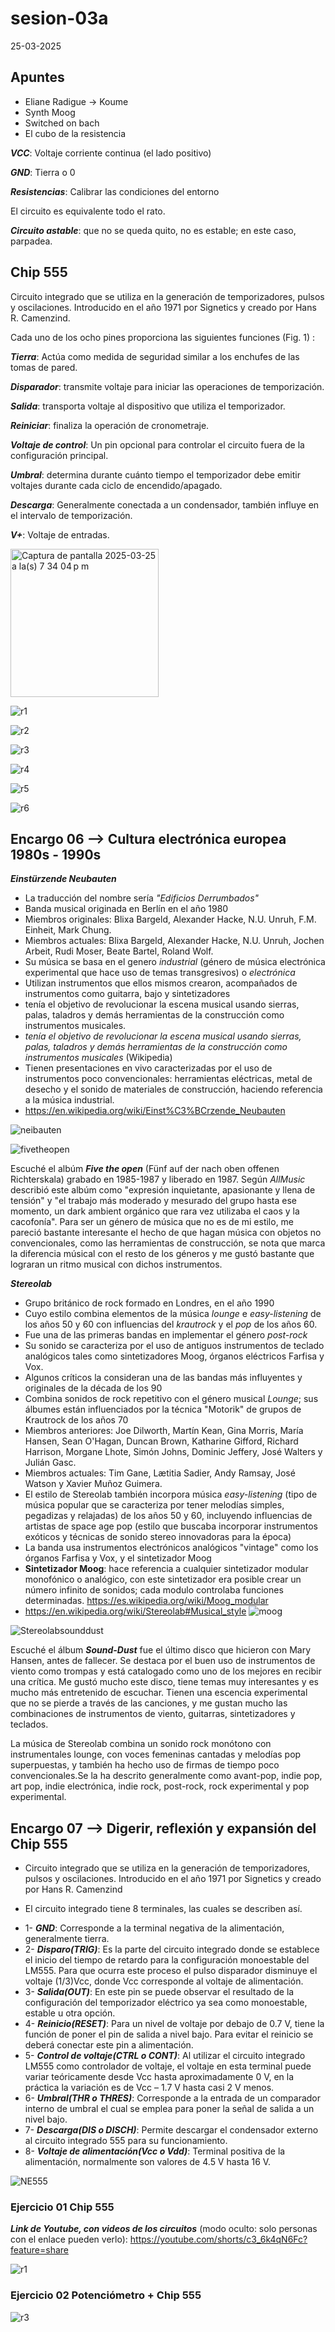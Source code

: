# sesion-03a
 25-03-2025

 ## Apuntes

 * Eliane Radigue -> Koume
 * Synth Moog
 * Switched on bach
 * El cubo de la resistencia

***VCC***: Voltaje corriente continua (el lado positivo)

***GND***: Tierra o 0

***Resistencias***: Calibrar las condiciones del entorno

El circuito es equivalente todo el rato. 

***Circuito astable***: que no se queda quito, no es estable; en este caso, parpadea. 


## Chip 555

Circuito integrado que se utiliza en la generación de temporizadores, pulsos y oscilaciones. Introducido en el año 1971 por Signetics y creado por Hans R. Camenzind.

Cada uno de los ocho pines proporciona las siguientes funciones (Fig. 1) :

***Tierra***: Actúa como medida de seguridad similar a los enchufes de las tomas de pared.

***Disparador***: transmite voltaje para iniciar las operaciones de temporización.

***Salida***: transporta voltaje al dispositivo que utiliza el temporizador.

***Reiniciar***: finaliza la operación de cronometraje.

***Voltaje de control***: Un pin opcional para controlar el circuito fuera de la configuración principal.

***Umbral***: determina durante cuánto tiempo el temporizador debe emitir voltajes durante cada ciclo de encendido/apagado.

***Descarga***: Generalmente conectada a un condensador, también influye en el intervalo de temporización.

***V+***: Voltaje de entradas.

<img width="237" alt="Captura de pantalla 2025-03-25 a la(s) 7 34 04 p m" src="https://github.com/user-attachments/assets/f5790020-2d36-4f09-adb7-be90ed3ae5db" />

![r1](https://github.com/user-attachments/assets/0eb7c8e5-ab44-4133-8fe9-c5571e20c7eb)

![r2](https://github.com/user-attachments/assets/3bbd43ab-c1bb-4c77-9faf-0d0192e78b66)

![r3](https://github.com/user-attachments/assets/0665092a-df96-4956-a677-45b7f08766af)

![r4](https://github.com/user-attachments/assets/aefff197-f81a-4edc-a358-3e21af518f5d)

![r5](https://github.com/user-attachments/assets/91ee683c-72c0-4683-ba25-0e994082dc0f)

![r6](https://github.com/user-attachments/assets/bf165954-e6f5-41cd-93b9-634b5ebaf795)


## Encargo 06 --> Cultura electrónica europea 1980s - 1990s

***Einstürzende Neubauten***
* La traducción del nombre sería _"Edificios Derrumbados"_
* Banda musical originada en Berlín en el año 1980
* Miembros originales: Blixa Bargeld, Alexander Hacke, N.U. Unruh, F.M. Einheit, Mark Chung.
* Miembros actuales: Blixa Bargeld, Alexander Hacke, N.U. Unruh, Jochen Arbeit, Rudi Moser, Beate Bartel, Roland Wolf.
* Su música se basa en el genero _industrial_ (género de música electrónica experimental que hace uso de temas transgresivos) o _electrónica_
* Utilizan instrumentos que ellos mismos crearon, acompañados de instrumentos como guitarra, bajo y sintetizadores
* tenía el objetivo de revolucionar la escena musical usando sierras, palas, taladros y demás herramientas de la construcción como instrumentos musicales.
* _tenía el objetivo de revolucionar la escena musical usando sierras, palas, taladros y demás herramientas de la construcción como instrumentos musicales_ (Wikipedia)
* Tienen presentaciones en vivo caracterizadas por el uso de instrumentos poco convencionales: herramientas eléctricas, metal de desecho y el sonido de materiales de construcción, haciendo referencia a la música industrial.
* <https://en.wikipedia.org/wiki/Einst%C3%BCrzende_Neubauten>
  
  
![neibauten](https://github.com/user-attachments/assets/5d0b9224-3593-4922-9265-ad39ca8e5b5a)

![fivetheopen](https://github.com/user-attachments/assets/0b3e8f4d-99c1-4cb0-9a05-a03225adc42e)

Escuché el albúm ***Five the open*** (Fünf auf der nach oben offenen Richterskala) grabado en 1985-1987 y liberado en 1987. Según _AllMusic_ describió este albúm como "expresión inquietante, apasionante y llena de tensión" y "el trabajo más moderado y mesurado del grupo hasta ese momento, un dark ambient orgánico que rara vez utilizaba el caos y la cacofonía". Para ser un género de música que no es de mi estilo, me pareció bastante interesante el hecho de que hagan música con objetos no convencionales, como las herramientas de construcción, se nota que marca la diferencia músical con el resto de los géneros y me gustó bastante que lograran un ritmo musical con dichos instrumentos.

***Stereolab***
* Grupo británico de rock formado en Londres, en el año 1990
* Cuyo estilo combina elementos de la música _lounge_ e _easy-listening_ de los años 50 y 60 con influencias del _krautrock_ y el _pop_ de los años 60.
* Fue una de las primeras bandas en implementar el género _post-rock_
* Su sonido se caracteriza por el uso de antiguos instrumentos de teclado analógicos tales como sintetizadores Moog, órganos eléctricos Farfisa y Vox.
* Algunos críticos la consideran una de las bandas más influyentes y originales de la década de los 90
* Combina sonidos de rock repetitivo con el género musical _Lounge_; sus álbumes están influenciados por la técnica "Motorik" de grupos de Krautrock de los años 70
* Miembros anteriores: Joe Dilworth, Martín Kean, Gina Morris, María Hansen, Sean O'Hagan, Duncan Brown, Katharine Gifford, Richard Harrison, Morgane Lhote, Simón Johns, Dominic Jeffery, José Walters y Julián Gasc.
* Miembros actuales: Tim Gane, Lætitia Sadier, Andy Ramsay, José Watson y Xavier Muñoz Guimera.
* El estilo de Stereolab también incorpora música _easy-listening_ (tipo de música popular que se caracteriza por tener melodías simples, pegadizas y relajadas) de los años 50 y 60, incluyendo influencias de artistas de space age pop (estilo que buscaba incorporar instrumentos exóticos y técnicas de sonido stereo innovadoras para la época)
* La banda usa instrumentos electrónicos analógicos "vintage" como los órganos Farfisa y Vox, y el sintetizador Moog
* **Sintetizador Moog**: hace referencia a cualquier sintetizador modular monofónico o analógico, con este sintetizador era posible crear un número infinito de sonidos; cada modulo controlaba funciones determinadas. <https://es.wikipedia.org/wiki/Moog_modular>
* <https://en.wikipedia.org/wiki/Stereolab#Musical_style> 
![moog](https://github.com/user-attachments/assets/d92c0c82-a7dd-4d49-8f6b-705408542851)

![Stereolabsounddust](https://github.com/user-attachments/assets/d0212ed4-c826-4cb2-9f73-ba5e9b8f327c)

Escuché el álbum ***Sound-Dust*** fue el último disco que hicieron con Mary Hansen, antes de fallecer. Se destaca por el buen uso de instrumentos de viento como trompas y está catalogado como uno de los mejores en recibir una crítica. Me gustó mucho este disco, tiene temas muy interesantes y es mucho más entretenido de escuchar. Tienen una escencia experimental que no se pierde a través de las canciones, y me gustan mucho las combinaciones de instrumentos de viento, guitarras, sintetizadores y teclados. 

La música de Stereolab combina un sonido rock monótono con instrumentales lounge, con voces femeninas cantadas y melodías pop superpuestas, y también ha hecho uso de firmas de tiempo poco convencionales.Se la ha descrito generalmente como avant-pop, indie pop, art pop, indie electrónica, indie rock, post-rock, rock experimental y pop experimental.

## Encargo 07 --> Digerir, reflexión y expansión del Chip 555

* Circuito integrado que se utiliza en la generación de temporizadores, pulsos y oscilaciones. Introducido en el año 1971 por Signetics y creado por Hans R. Camenzind
- El circuito integrado tiene 8 terminales, las cuales se describen así.
  
* 1- ***GND***: Corresponde a la terminal negativa de la alimentación, generalmente tierra.
* 2- ***Disparo(TRIG)***: Es la parte del circuito integrado donde se establece el inicio del tiempo de retardo para la configuración monoestable del LM555. Para que ocurra este proceso el pulso disparador disminuye el voltaje (1/3)Vcc, donde Vcc corresponde al voltaje de alimentación.
* 3- ***Salida(OUT)***: En este pin se puede observar el resultado de la configuración del temporizador eléctrico ya sea como monoestable, estable u otra opción.
* 4- ***Reinicio(RESET)***: Para un nivel de voltaje por debajo de 0.7 V, tiene la función de poner el pin de salida a nivel bajo. Para evitar el reinicio se deberá conectar este pin a alimentación.
* 5- ***Control de voltaje(CTRL o CONT)***: Al utilizar el circuito integrado LM555 como controlador de voltaje, el voltaje en esta terminal puede variar teóricamente desde Vcc hasta aproximadamente 0 V, en la práctica la variación es de Vcc – 1.7 V hasta casi 2 V menos.
* 6- ***Umbral(THR o THRES)***: Corresponde a la entrada de un comparador interno de umbral el cual se emplea para poner la señal de salida a un nivel bajo.
* 7- ***Descarga(DIS o DISCH)***: Permite descargar el condensador externo al circuito integrado 555 para su funcionamiento.
* 8- ***Voltaje de alimentación(Vcc o Vdd)***: Terminal positiva de la alimentación, normalmente son valores de 4.5 V hasta 16 V.

![NE555](https://github.com/user-attachments/assets/7dccf15e-0154-4277-bfeb-67fe9f51b715)

### Ejercicio 01 Chip 555

***Link de Youtube, con videos de los circuitos*** (modo oculto: solo personas con el enlace pueden verlo): <https://youtube.com/shorts/c3_6k4qN6Fc?feature=share>


![r1](https://github.com/user-attachments/assets/5ec3302d-bf6c-4965-9c3b-0136e55ae0dd)

### Ejercicio 02 Potenciómetro + Chip 555

![r3](https://github.com/user-attachments/assets/053b5d0f-af74-4497-80ea-d19933290b9d)


